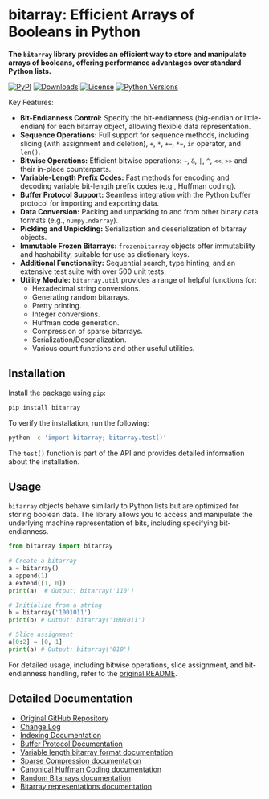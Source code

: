# bitarray: Efficient Arrays of Booleans in Python

**The `bitarray` library provides an efficient way to store and manipulate arrays of booleans, offering performance advantages over standard Python lists.**

[![PyPI](https://img.shields.io/pypi/v/bitarray.svg)](https://pypi.org/project/bitarray/)
[![Downloads](https://img.shields.io/pypi/dm/bitarray.svg)](https://pypi.org/project/bitarray/)
[![License](https://img.shields.io/pypi/l/bitarray.svg)](https://github.com/ilanschnell/bitarray/blob/master/LICENSE)
[![Python Versions](https://img.shields.io/pypi/pyversions/bitarray.svg)](https://pypi.org/project/bitarray/)

Key Features:

*   **Bit-Endianness Control:** Specify the bit-endianness (big-endian or little-endian) for each bitarray object, allowing flexible data representation.
*   **Sequence Operations:** Full support for sequence methods, including slicing (with assignment and deletion), `+`, `*`, `+=`, `*=`, `in` operator, and `len()`.
*   **Bitwise Operations:** Efficient bitwise operations: `~`, `&`, `|`, `^`, `<<`, `>>` and their in-place counterparts.
*   **Variable-Length Prefix Codes:** Fast methods for encoding and decoding variable bit-length prefix codes (e.g., Huffman coding).
*   **Buffer Protocol Support:**  Seamless integration with the Python buffer protocol for importing and exporting data.
*   **Data Conversion:**  Packing and unpacking to and from other binary data formats (e.g., `numpy.ndarray`).
*   **Pickling and Unpickling:** Serialization and deserialization of bitarray objects.
*   **Immutable Frozen Bitarrays:**  `frozenbitarray` objects offer immutability and hashability, suitable for use as dictionary keys.
*   **Additional Functionality:** Sequential search, type hinting, and an extensive test suite with over 500 unit tests.
*   **Utility Module:** `bitarray.util` provides a range of helpful functions for:
    *   Hexadecimal string conversions.
    *   Generating random bitarrays.
    *   Pretty printing.
    *   Integer conversions.
    *   Huffman code generation.
    *   Compression of sparse bitarrays.
    *   Serialization/Deserialization.
    *   Various count functions and other useful utilities.

## Installation

Install the package using `pip`:

```bash
pip install bitarray
```

To verify the installation, run the following:

```bash
python -c 'import bitarray; bitarray.test()'
```

The `test()` function is part of the API and provides detailed information about the installation.

## Usage

`bitarray` objects behave similarly to Python lists but are optimized for storing boolean data. The library allows you to access and manipulate the underlying machine representation of bits, including specifying bit-endianness.

```python
from bitarray import bitarray

# Create a bitarray
a = bitarray()
a.append(1)
a.extend([1, 0])
print(a)  # Output: bitarray('110')

# Initialize from a string
b = bitarray('1001011')
print(b) # Output: bitarray('1001011')

# Slice assignment
a[0:2] = [0, 1]
print(a) # Output: bitarray('010')
```

For detailed usage, including bitwise operations, slice assignment, and bit-endianness handling, refer to the [original README](https://github.com/ilanschnell/bitarray).

## Detailed Documentation

*   [Original GitHub Repository](https://github.com/ilanschnell/bitarray)
*   [Change Log](https://github.com/ilanschnell/bitarray/blob/master/doc/changelog.rst)
*   [Indexing Documentation](https://github.com/ilanschnell/bitarray/blob/master/doc/indexing.rst)
*   [Buffer Protocol Documentation](https://github.com/ilanschnell/bitarray/blob/master/doc/buffer.rst)
*   [Variable length bitarray format documentation](https://github.com/ilanschnell/bitarray/blob/master/doc/variable_length.rst)
*   [Sparse Compression documentation](https://github.com/ilanschnell/bitarray/blob/master/doc/sparse_compression.rst)
*   [Canonical Huffman Coding documentation](https://github.com/ilanschnell/bitarray/blob/master/doc/canonical.rst)
*   [Random Bitarrays documentation](https://github.com/ilanschnell/bitarray/blob/master/doc/random_p.rst)
*   [Bitarray representations documentation](https://github.com/ilanschnell/bitarray/blob/master/doc/represent.rst)